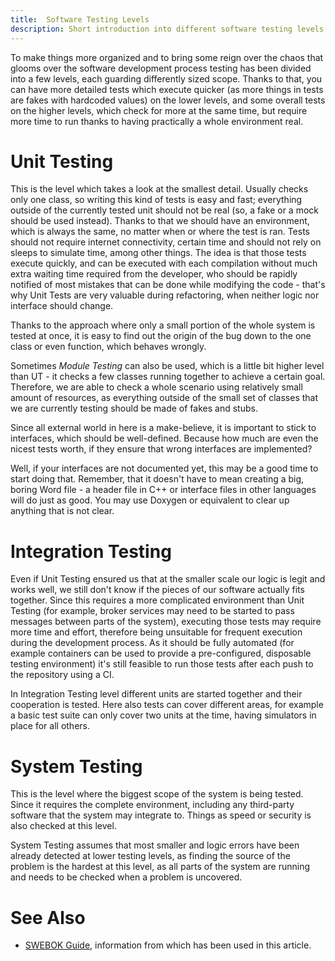 ```yaml
---
title:  Software Testing Levels
description: Short introduction into different software testing levels.
---
```


To make things more organized and to bring some reign over the chaos that glooms over the software development process testing has been divided into a few levels, each guarding differently sized scope. Thanks to that, you can have more detailed tests which execute quicker (as more things in tests are fakes with hardcoded values) on the lower levels, and some overall tests on the higher levels, which check for more at the same time, but require more time to run thanks to having practically a whole environment real.

# Unit Testing
This is the level which takes a look at the smallest detail. Usually checks only one class, so writing this kind of tests is easy and fast; everything outside of the currently tested unit should not be real (so, a fake or a mock should be used instead). Thanks to that we should have an environment, which is always the same, no matter when or where the test is ran. Tests should not require internet connectivity, certain time and should not rely on sleeps to simulate time, among other things. The idea is that those tests execute quickly, and can be executed with each compilation without much extra waiting time required from the developer, who should be rapidly notified of most mistakes that can be done while modifying the code - that's why Unit Tests are very valuable during refactoring, when neither logic nor interface should change.

Thanks to the approach where only a small portion of the whole system is tested at once, it is easy to find out the origin of the bug down to the one class or even function, which behaves wrongly.

Sometimes *Module Testing* can also be used, which is a little bit higher level than UT - it checks a few classes running together to achieve a certain goal. Therefore, we are able to check a whole scenario using relatively small amount of resources, as everything outside of the small set of classes that we are currently testing should be made of fakes and stubs.

Since all external world in here is a make-believe, it is important to stick to interfaces, which should be well-defined. Because how much are even the nicest tests worth, if they ensure that wrong interfaces are implemented?

Well, if your interfaces are not documented yet, this may be a good time to start doing that. Remember, that it doesn't have to mean creating a big, boring Word file - a header file in C++ or interface files in other languages will do just as good. You may use Doxygen or equivalent to clear up anything that is not clear.

# Integration Testing
Even if Unit Testing ensured us that at the smaller scale our logic is legit and works well, we still don't know if the pieces of our software actually fits together. Since this requires a more complicated environment than Unit Testing (for example, broker services may need to be started to pass messages between parts of the system), executing those tests may require more time and effort, therefore being unsuitable for frequent execution during the development process. As it should be fully automated (for example containers can be used to provide a pre-configured, disposable testing environment) it's still feasible to run those tests after each push to the repository using a CI.

In Integration Testing level different units are started together and their cooperation is tested. Here also tests can cover different areas, for example a basic test suite can only cover two units at the time, having simulators in place for all others.

# System Testing
This is the level where the biggest scope of the system is being tested. Since it requires the complete environment, including any third-party software that the system may integrate to. Things as speed or security is also checked at this level.

System Testing assumes that most smaller and logic errors have been already detected at lower testing levels, as finding the source of the problem is the hardest at this level, as all parts of the system are running and needs to be checked when a problem is uncovered.

# See Also
 * [SWEBOK Guide](https://www.computer.org/web/swebok), information from which has been used in this article.